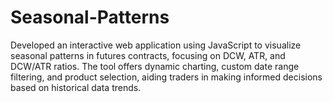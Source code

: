# Seasonal-Patterns
Developed an interactive web application using JavaScript to visualize seasonal patterns in futures contracts, focusing on DCW, ATR, and DCW/ATR ratios. The tool offers dynamic charting, custom date range filtering, and product selection, aiding traders in making informed decisions based on historical data trends.
